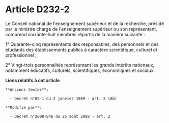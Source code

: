 # Article D232-2

Le Conseil national de l'enseignement supérieur et de la recherche, présidé par le ministre chargé de l'enseignement
supérieur ou son représentant, comprend soixante-huit membres répartis de la manière suivante : 

1° Quarante-cinq représentants des responsables, des personnels et des étudiants des établissements publics à caractère
scientifique, culturel et professionnel ; 

2°  Vingt-trois personnalités représentant les grands intérêts nationaux, notamment éducatifs, culturels, scientifiques,
économiques et sociaux.

**Liens relatifs à cet article**

	**Anciens textes**:

	  - Décret n°89-1 du 2 janvier 1989 - art. 2 (Ab)

	**Modifié par**:

	  - Décret n°2008-846 du 25 août 2008 - art. 2
